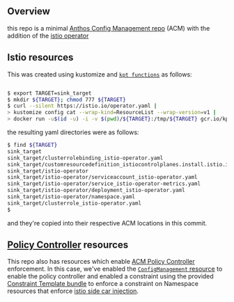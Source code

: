 
## Overview

this repo is a minimal [Anthos Config Management
repo](https://cloud.google.com/anthos-config-management/docs/how-to/repo) (ACM) with
the addition of the [istio
operator](https://istio.io/docs/setup/install/standalone-operator/)


## Istio resources

This was created using kustomize and [`kpt functions`](#TBD) as follows:

```bash

$ export TARGET=sink_target
$ mkdir ${TARGET}; chmod 777 ${TARGET}
$ curl --silent https://istio.io/operator.yaml |  
> kustomize config cat --wrap-kind=ResourceList --wrap-version=v1 |  
> docker run -u$(id -u) -i -v $(pwd)/${TARGET}:/tmp/${TARGET} gcr.io/kpt-functions/write-yaml:dev -d sink_dir=/tmp/${TARGET} -d overwrite=true > /dev/null

```

the resulting yaml directories were as follows:

```bash
$ find ${TARGET}
sink_target
sink_target/clusterrolebinding_istio-operator.yaml
sink_target/customresourcedefinition_istiocontrolplanes.install.istio.io.yaml
sink_target/istio-operator
sink_target/istio-operator/serviceaccount_istio-operator.yaml
sink_target/istio-operator/service_istio-operator-metrics.yaml
sink_target/istio-operator/deployment_istio-operator.yaml
sink_target/istio-operator/namespace.yaml
sink_target/clusterrole_istio-operator.yaml
$
```

and they're copied into their respective ACM locations in this commit.


## [Policy Controller]() resources

This repo also has resources which enable [ACM Policy
Controller](https://cloud.google.com/anthos-config-management/docs/how-to/installing-policy-controller)
enforcement. In this case, we've enabled the [`ConfigManagement`
resource](config-management.yaml) to enable the policy controller and enabled a
constraint using the provided [Constraint Template
bundle](https://cloud.google.com/anthos-config-management/docs/how-to/installing-policy-controller#managing-constraint-template-library)
to enforce a constraint on Namespace resources that enforce [istio side car
injection](https://istio.io/docs/setup/additional-setup/sidecar-injection/#automatic-sidecar-injection).



